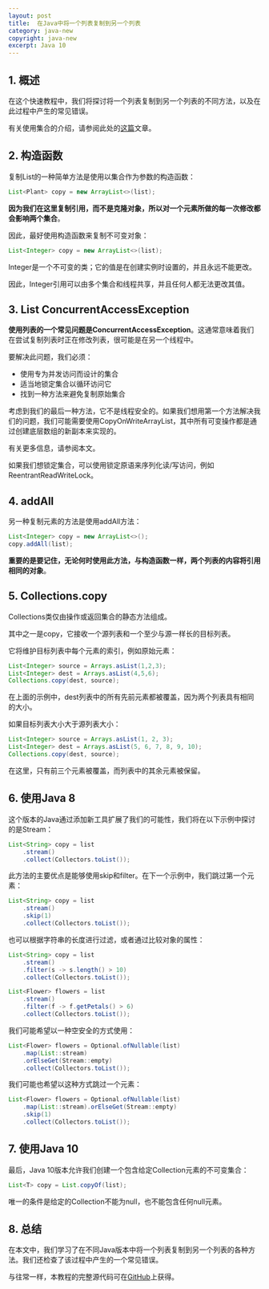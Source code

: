 ```yaml
---
layout: post
title:  在Java中将一个列表复制到另一个列表
category: java-new
copyright: java-new
excerpt: Java 10
---
```


## 1. 概述

在这个快速教程中，我们将探讨将一个列表复制到另一个列表的不同方法，以及在此过程中产生的常见错误。

有关使用集合的介绍，请参阅此处的[这篇](https://www.baeldung.com/java-collections)文章。

## 2. 构造函数

复制List的一种简单方法是使用以集合作为参数的构造函数：

```java
List<Plant> copy = new ArrayList<>(list);
```

**因为我们在这里复制引用，而不是克隆对象，所以对一个元素所做的每一次修改都会影响两个集合**。

因此，最好使用构造函数来复制不可变对象：

```java
List<Integer> copy = new ArrayList<>(list);
```

Integer是一个不可变的类；它的值是在创建实例时设置的，并且永远不能更改。

因此，Integer引用可以由多个集合和线程共享，并且任何人都无法更改其值。

## 3. List ConcurrentAccessException

**使用列表的一个常见问题是ConcurrentAccessException**。这通常意味着我们在尝试复制列表时正在修改列表，很可能是在另一个线程中。

要解决此问题，我们必须：

-   使用专为并发访问而设计的集合
-   适当地锁定集合以循环访问它
-   找到一种方法来避免复制原始集合

考虑到我们的最后一种方法，它不是线程安全的。如果我们想用第一个方法解决我们的问题，我们可能需要使用CopyOnWriteArrayList，其中所有可变操作都是通过创建底层数组的新副本来实现的。

有关更多信息，请参阅本文。

如果我们想锁定集合，可以使用锁定原语来序列化读/写访问，例如ReentrantReadWriteLock。

## 4. addAll

另一种复制元素的方法是使用addAll方法：

```java
List<Integer> copy = new ArrayList<>();
copy.addAll(list);
```

**重要的是要记住，无论何时使用此方法，与构造函数一样，两个列表的内容将引用相同的对象**。

## 5. Collections.copy

Collections类仅由操作或返回集合的静态方法组成。

其中之一是copy，它接收一个源列表和一个至少与源一样长的目标列表。

它将维护目标列表中每个元素的索引，例如原始元素：

```java
List<Integer> source = Arrays.asList(1,2,3);
List<Integer> dest = Arrays.asList(4,5,6);
Collections.copy(dest, source);
```

在上面的示例中，dest列表中的所有先前元素都被覆盖，因为两个列表具有相同的大小。

如果目标列表大小大于源列表大小：

```java
List<Integer> source = Arrays.asList(1, 2, 3);
List<Integer> dest = Arrays.asList(5, 6, 7, 8, 9, 10);
Collections.copy(dest, source);
```

在这里，只有前三个元素被覆盖，而列表中的其余元素被保留。

## 6. 使用Java 8

这个版本的Java通过添加新工具扩展了我们的可能性，我们将在以下示例中探讨的是Stream：

```java
List<String> copy = list
    .stream()
    .collect(Collectors.toList());
```

此方法的主要优点是能够使用skip和filter。在下一个示例中，我们跳过第一个元素：

```java
List<String> copy = list
    .stream()
    .skip(1)
    .collect(Collectors.toList());
```

也可以根据字符串的长度进行过滤，或者通过比较对象的属性：

```java
List<String> copy = list
    .stream()
    .filter(s -> s.length() > 10)
    .collect(Collectors.toList());
```

```java
List<Flower> flowers = list
    .stream()
    .filter(f -> f.getPetals() > 6)
    .collect(Collectors.toList());
```

我们可能希望以一种空安全的方式使用：

```java
List<Flower> flowers = Optional.ofNullable(list)
    .map(List::stream)
    .orElseGet(Stream::empty)
    .collect(Collectors.toList());
```

我们可能也希望以这种方式跳过一个元素：

```java
List<Flower> flowers = Optional.ofNullable(list)
    .map(List::stream).orElseGet(Stream::empty)
    .skip(1)
    .collect(Collectors.toList());
```

## 7. 使用Java 10

最后，Java 10版本允许我们创建一个包含给定Collection元素的不可变集合：

```java
List<T> copy = List.copyOf(list);
```

唯一的条件是给定的Collection不能为null，也不能包含任何null元素。

## 8. 总结

在本文中，我们学习了在不同Java版本中将一个列表复制到另一个列表的各种方法。我们还检查了该过程中产生的一个常见错误。

与往常一样，本教程的完整源代码可在[GitHub](https://github.com/tuyucheng7/taketoday-tutorial4j/tree/master/java-core-modules/java-10)上获得。